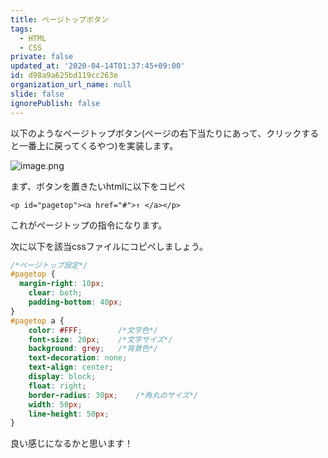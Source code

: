 ```yaml
---
title: ページトップボタン
tags:
  - HTML
  - CSS
private: false
updated_at: '2020-04-14T01:37:45+09:00'
id: d98a9a625bd119cc263e
organization_url_name: null
slide: false
ignorePublish: false
---
```

以下のようなページトップボタン(ページの右下当たりにあって、クリックすると一番上に戻ってくるやつ)を実装します。

![image.png](https://qiita-image-store.s3.ap-northeast-1.amazonaws.com/0/614347/adf5e81e-46bd-e45a-b741-515a3c4c191a.png)

まず、ボタンを置きたいhtmlに以下をコピペ

```index.html.erb(など)
<p id="pagetop"><a href="#">↑ </a></p>
```

これがページトップの指令になります。

次に以下を該当cssファイルにコピペしましょう。

```tweets.css
/*ページトップ設定*/
#pagetop {
  margin-right: 10px;
	clear: both;
	padding-bottom: 40px;
}
#pagetop a {
	color: #FFF;		/*文字色*/
	font-size: 20px;	/*文字サイズ*/
	background: grey;	/*背景色*/
	text-decoration: none;
	text-align: center;
	display: block;
	float: right;
	border-radius: 30px;	/*角丸のサイズ*/
	width: 50px;
	line-height: 50px;
}
```

良い感じになるかと思います！
